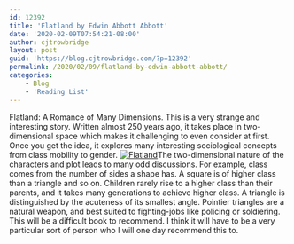```yaml
---
id: 12392
title: 'Flatland by Edwin Abbott Abbott'
date: '2020-02-09T07:54:21-08:00'
author: cjtrowbridge
layout: post
guid: 'https://blog.cjtrowbridge.com/?p=12392'
permalink: /2020/02/09/flatland-by-edwin-abbott-abbott/
categories:
    - Blog
    - 'Reading List'
---
```


Flatland: A Romance of Many Dimensions. This is a very strange and interesting story. Written almost 250 years ago, it takes place in two-dimensional space which makes it challenging to even consider at first. Once you get the idea, it explores many interesting sociological concepts from class mobility to gender. [![Flatland](https://blog.cjtrowbridge.com/wp-content/uploads/2020/05/Flatland-1-1.jpg)](https://amzn.to/3bzZMZb)The two-dimensional nature of the characters and plot leads to many odd discussions. For example, class comes from the number of sides a shape has. A square is of higher class than a triangle and so on. Children rarely rise to a higher class than their parents, and it takes many generations to achieve higher class. A triangle is distinguished by the acuteness of its smallest angle. Pointier triangles are a natural weapon, and best suited to fighting-jobs like policing or soldiering. This will be a difficult book to recommend. I think it will have to be a very particular sort of person who I will one day recommend this to.